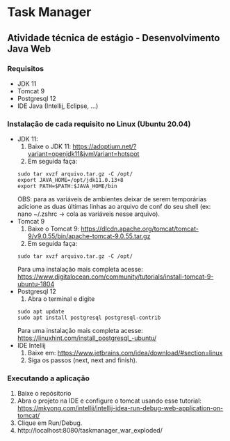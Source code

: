 # Task Manager
## Atividade técnica de estágio - Desenvolvimento Java Web
### Requisitos
 - JDK 11
 - Tomcat 9
 - Postgresql 12
 - IDE Java (Intellij, Eclipse, ...)
### Instalação de cada requisito no Linux (Ubuntu 20.04)
- JDK 11:
  1. Baixe o JDK 11: https://adoptium.net/?variant=openjdk11&jvmVariant=hotspot
  2. Em seguida faça:
  ```shell
  sudo tar xvzf arquivo.tar.gz -C /opt/
  export JAVA_HOME=/opt/jdk11.0.13+8
  export PATH=$PATH:$JAVA_HOME/bin
  ```
  OBS: para as variáveis de ambientes deixar de serem temporárias adicione as duas últimas linhas ao arquivo de conf do seu shell (ex: nano ~/.zshrc -> cola as variáveis nesse arquivo).
- Tomcat 9
  1. Baixe o Tomcat 9: https://dlcdn.apache.org/tomcat/tomcat-9/v9.0.55/bin/apache-tomcat-9.0.55.tar.gz
  2. Em seguida faça:
  ```shell
  sudo tar xvzf arquivo.tar.gz -C /opt/
  ```
  Para uma instalação mais completa acesse: https://www.digitalocean.com/community/tutorials/install-tomcat-9-ubuntu-1804
- Postgresql 12
  1. Abra o terminal e digite
  ```shell
  sudo apt update
  sudo apt install postgresql postgresql-contrib
  ```
  Para uma instalação mais completa acesse: https://linuxhint.com/install_postgresql_-ubuntu/
- IDE Intellij
  1. Baixe em: https://www.jetbrains.com/idea/download/#section=linux
  2. Siga os passos (next, next and finish).
### Executando a aplicação
1. Baixe o repósitorio
2. Abra o projeto na IDE e configure o tomcat usando esse tutorial: https://mkyong.com/intellij/intellij-idea-run-debug-web-application-on-tomcat/
3. Clique em Run/Debug.
4. http://localhost:8080/taskmanager_war_exploded/

